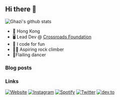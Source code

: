 ## Hi there 👋

![Ghazi's github stats](https://github-readme-stats.vercel.app/api?username=patrixr&show_icons=true&hide_border=true)

- 📍 Hong Kong
- 🖥 Lead Dev @ [Crossroads Foundation](https://crossroads.org.hk)
- 🎲 I code for fun
- 🧗‍♂️ Aspiring rock climber
- 🕺Flailing dancer

### Blog posts
<!-- BLOG-POST-LIST:START -->
<!-- BLOG-POST-LIST:END -->

### Links

[![Website](https://img.shields.io/badge/website-dev-2a8?style=flat-square&logo=safari&logoColor=white)](https://tronica.io)
[![Instagram](https://img.shields.io/static/v1?style=flat-square&label=instagram&message=patrixr.r&color=blueviolet&logo=instagram&logoColor=white)](https://www.instagram.com/patrix.r/)
[![Spotify](https://img.shields.io/badge/spotify-patrixr-1DB954?style=flat-square&logo=spotify&logoColor=white)](https://open.spotify.com/user/_themelon)
[![Twitter](https://img.shields.io/static/v1?style=flat-square&label=twitter&message=tronicapps&color=blue&logo=twitter&logoColor=white)](https://twitter.com/tronicapps)
[![dev.to](https://img.shields.io/static/v1?style=flat-square&label=dev.to&message=patrixr&color=black&logo=dev.to&logoColor=white)](https://dev.to/patrixr)

